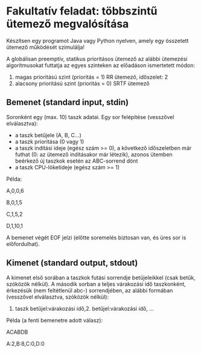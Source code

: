 # Fakultatív feladat: többszintű ütemező megvalósítása

Készítsen egy programot Java vagy Python nyelven, amely egy összetett ütemező működését szimulálja!

A globálisan preemptív, statikus prioritásos ütemező az alábbi ütemezési algoritmusokat futtatja az egyes szinteken az előadáson ismertetett módon:

1. magas prioritású szint (prioritás = 1) RR ütemező, időszelet: 2
2. alacsony prioritású szint (prioritás = 0) SRTF ütemező

## Bemenet (standard input, stdin)
Soronként egy (max. 10) taszk adatai. Egy sor felépítése (vesszővel elválasztva):

- a taszk betűjele (A, B, C...)
- a taszk prioritása (0 vagy 1)
- a taszk indítási ideje (egész szám >= 0), a következő időszeletben már futhat (0: az ütemező indításakor már létezik), azonos ütemben beérkező új taszkok esetén az ABC-sorrend dönt
- a taszk CPU-löketideje (egész szám >= 1)

Példa:

A,0,0,6

B,0,1,5

C,1,5,2

D,1,10,1

A bemenet végét EOF jelzi (előtte soremelés biztosan van, és üres sor is előfordulhat).

## Kimenet (standard output, stdout)
A kimenet első sorában a taszkok futási sorrendje betűjeleikkel (csak betűk, szóközök nélkül).
A második sorban a teljes várakozási idő taszkonként, érkezésük (nem feltétlenül abc-) sorrendjében, az alábbi formában (vesszővel elválasztva, szóközök nélkül):

1. taszk betűjel:várakozási idő,2. betűjel:várakozási idő, ...

Példa (a fenti bemenetre adott válasz):

ACABDB

A:2,B:8,C:0,D:0

